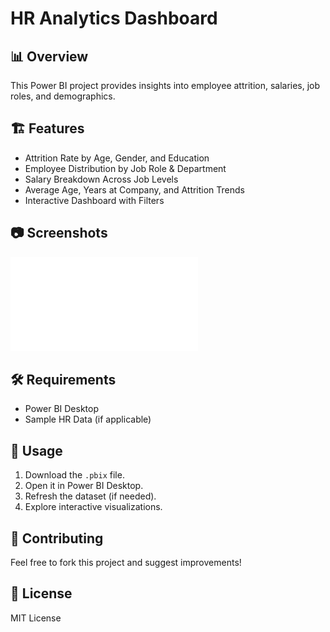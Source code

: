 
# HR Analytics Dashboard

## 📊 Overview
This Power BI project provides insights into employee attrition, salaries, job roles, and demographics.

## 🏗 Features
- Attrition Rate by Age, Gender, and Education
- Employee Distribution by Job Role & Department
- Salary Breakdown Across Job Levels
- Average Age, Years at Company, and Attrition Trends
- Interactive Dashboard with Filters

## 📷 Screenshots
![Dashboard Preview](screenshots/dashboard.pdf)

## 🛠 Requirements
- Power BI Desktop
- Sample HR Data (if applicable)

## 🚀 Usage
1. Download the `.pbix` file.
2. Open it in Power BI Desktop.
3. Refresh the dataset (if needed).
4. Explore interactive visualizations.

## 🤝 Contributing
Feel free to fork this project and suggest improvements!

## 📜 License
MIT License
